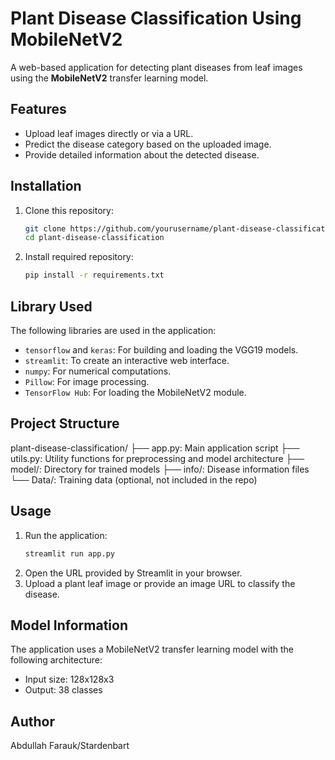 # Plant Disease Classification Using MobileNetV2

A web-based application for detecting plant diseases from leaf images using the **MobileNetV2** transfer learning model.

## Features
- Upload leaf images directly or via a URL.
- Predict the disease category based on the uploaded image.
- Provide detailed information about the detected disease.

## Installation
1. Clone this repository:
   ```bash
   git clone https://github.com/yourusername/plant-disease-classification.git
   cd plant-disease-classification
2. Install required repository:
   ```bash
   pip install -r requirements.txt

## Library Used
The following libraries are used in the application:
- `tensorflow` and `keras`: For building and loading the VGG19 models.
- `streamlit`: To create an interactive web interface.
- `numpy`: For numerical computations.
- `Pillow`: For image processing.
- `TensorFlow Hub`: For loading the MobileNetV2 module.

## Project Structure
plant-disease-classification/
├── app.py: Main application script
├── utils.py: Utility functions for preprocessing and model architecture
├── model/: Directory for trained models
├── info/: Disease information files
└── Data/: Training data (optional, not included in the repo)

## Usage
1. Run the application:
   ```bash
   streamlit run app.py
2. Open the URL provided by Streamlit in your browser.
3. Upload a plant leaf image or provide an image URL to classify the disease.

## Model Information
The application uses a MobileNetV2 transfer learning model with the following architecture:
- Input size: 128x128x3
- Output: 38 classes

## Author
Abdullah Farauk/Stardenbart

